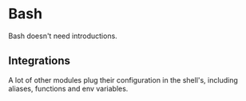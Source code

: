 # Bash
Bash doesn't need introductions.



## Integrations
A lot of other modules plug their configuration in the shell's, including aliases, functions and env variables.
